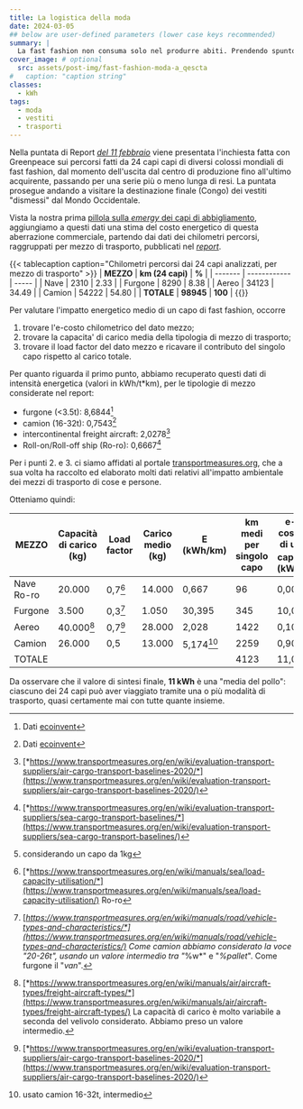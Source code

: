 ```yaml
---
title: La logistica della moda
date: 2024-03-05
## below are user-defined parameters (lower case keys recommended)
summary: |
  La fast fashion non consuma solo nel produrre abiti. Prendendo spunto da una recente campagna di Greenpeace, proviamo a fare un'analisi degli spostamenti che i capi fanno da quando escono dalla fabbrica, come sempre dal punto di vista energetico.
cover_image: # optional
  src: assets/post-img/fast-fashion-moda-a_qescta
#   caption: "caption string"
classes:
  - kWh
tags:
  - moda
  - vestiti
  - trasporti
---
```


Nella puntata di Report [*del 11 febbraio*](https://www.raiplay.it/video/2024/02/Giralamoda---Report-11022024-0a95dd5f-319c-4610-a273-64d629515d0b.html) viene presentata l'inchiesta fatta con Greenpeace sui percorsi fatti da 24 capi capi di diversi colossi mondiali di fast fashion, dal momento dell'uscita dal centro di produzione fino all'ultimo acquirente, passando per una serie più o meno lunga di resi. La puntata prosegue andando a visitare la destinazione finale (Congo) dei vestiti "dismessi" dal Mondo Occidentale.

Vista la nostra prima [pillola sulla *emergy* dei capi di abbigliamento](/articles/l-e-costo-della-moda/), aggiungiamo a questi dati una stima del costo energetico di questa aberrazione commerciale, partendo dai dati dei chilometri percorsi, raggruppati per mezzo di trasporto, pubblicati nel [*report*](https://www.rai.it/dl/doc/2024/02/12/1707754776632_Report_Greenpeace.pdf).

{{< tablecaption caption="Chilometri percorsi dai 24 capi analizzati, per mezzo di trasporto" >}}
| **MEZZO**   | **km (24 capi)** | **%**     |
| ------- | ------------ | ----- |
| Nave    | 2310         | 2.33  |
| Furgone | 8290         | 8.38  |
| Aereo   | 34123        | 34.49 |
| Camion  | 54222        | 54.80 |
| **TOTALE**  | **98945**        | **100**   |
{{</tablecaption>}}

Per valutare l'impatto energetico medio di un capo di fast fashion, occorre

1.  trovare l'e-costo chilometrico del dato mezzo;
2.  trovare la capacita' di carico media della tipologia di mezzo di trasporto;
3.  trovare il load factor del dato mezzo e ricavare il contributo del singolo capo rispetto al carico totale.

Per quanto riguarda il primo punto, abbiamo recuperato questi dati di intensità energetica (valori in kWh/t*km), per le tipologie di mezzo considerate nel report:

- furgone (<3.5t): 8,6844[^8]       
- camion (16-32t): 0,7543[^8]       
- intercontinental freight aircraft: 2,0278[^5]  
- Roll-on/Roll-off ship (Ro-ro): 0,6667[^7]  

Per i punti 2. e 3. ci siamo affidati al portale [transportmeasures.org](http://transportmeasures.org), che a sua volta ha raccolto ed elaborato molti dati relativi all'impatto ambientale dei mezzi di trasporto di cose e persone.

Otteniamo quindi:

| MEZZO      | Capacità di carico (kg) | Load factor | Carico medio (kg)  | E (kWh/km) | km medi per singolo capo | e-costo di un capo[^2] (kWh)|
| ---------- | ----------------------- | ----------- | ------------------ | ---------- | ------------------------ | ------------------------- |
| Nave Ro-ro | 20.000                  | 0,7[^3]     | 14.000             | 0,667      | 96                       | 0,005                     |
| Furgone    | 3.500                   | 0,3[^4]     | 1.050              | 30,395     | 345                      | 10,0                      |
| Aereo      | 40.000[^6]              | 0,7[^5]     | 28.000             | 2,028      | 1422                     | 0,103                     |
| Camion     | 26.000                  | 0,5         | 13.000             | 5,174[^1]  | 2259                     | 0,90                      |
| TOTALE     |                         |             |                    |            | 4123                     | 11,0                      |

Da osservare che il valore di sintesi finale, **11 kWh** è una "media del pollo": ciascuno dei 24 capi può aver viaggiato tramite una o più modalità di trasporto, quasi certamente mai con tutte quante insieme.

[^1]: usato camion 16-32t, intermedio
[^2]: considerando un capo da 1kg
[^3]: [*https://www.transportmeasures.org/en/wiki/manuals/sea/load-capacity-utilisation/*](https://www.transportmeasures.org/en/wiki/manuals/sea/load-capacity-utilisation/) Ro-ro
[^4]: [*https://www.transportmeasures.org/en/wiki/manuals/road/vehicle-types-and-characteristics/*](https://www.transportmeasures.org/en/wiki/manuals/road/vehicle-types-and-characteristics/) Come camion abbiamo considerato la voce \"20-26t\", usando un valore intermedio tra "*%w*" e "*%pallet*". Come furgone il \"*van*\".
[^5]: [*https://www.transportmeasures.org/en/wiki/evaluation-transport-suppliers/air-cargo-transport-baselines-2020/*](https://www.transportmeasures.org/en/wiki/evaluation-transport-suppliers/air-cargo-transport-baselines-2020/)
[^6]: [*https://www.transportmeasures.org/en/wiki/manuals/air/aircraft-types/freight-aircraft-types/*](https://www.transportmeasures.org/en/wiki/manuals/air/aircraft-types/freight-aircraft-types/) La capacità di carico è molto variabile a seconda del velivolo considerato. Abbiamo preso un valore intermedio.
[^7]: [*https://www.transportmeasures.org/en/wiki/evaluation-transport-suppliers/sea-cargo-transport-baselines/*](https://www.transportmeasures.org/en/wiki/evaluation-transport-suppliers/sea-cargo-transport-baselines/)
[^8]: Dati [ecoinvent](https://ecoinvent.org)
<!--
  created 2024-03-05 19:07:06.825008 +0100 CET m=+0.122072709
-->